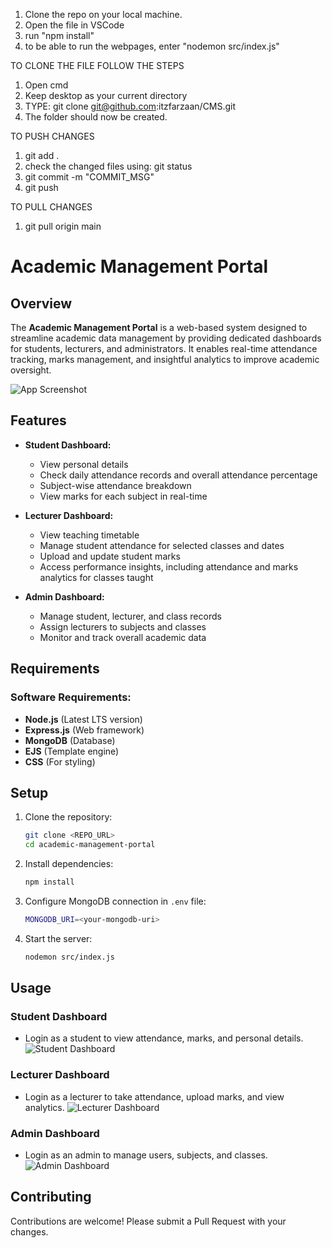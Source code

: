 1. Clone the repo on your local machine.
2. Open the file in VSCode
3. run "npm install"
4. to be able to run the webpages, enter "nodemon src/index.js"


TO CLONE THE FILE FOLLOW THE STEPS
1. Open cmd
2. Keep desktop as your current directory
3. TYPE:  git clone git@github.com:itzfarzaan/CMS.git
4. The folder should now be created.

TO PUSH CHANGES
1. git add .
2. check the changed files using:  git status
3. git commit -m "COMMIT_MSG"
4. git push

TO PULL CHANGES
1. git pull origin main
# Academic Management Portal

## Overview

The **Academic Management Portal** is a web-based system designed to streamline academic data management by providing dedicated dashboards for students, lecturers, and administrators. It enables real-time attendance tracking, marks management, and insightful analytics to improve academic oversight.

![App Screenshot](<INSERT_IMAGE_URL>)

## Features

- **Student Dashboard:**
  - View personal details
  - Check daily attendance records and overall attendance percentage
  - Subject-wise attendance breakdown
  - View marks for each subject in real-time

- **Lecturer Dashboard:**
  - View teaching timetable
  - Manage student attendance for selected classes and dates
  - Upload and update student marks
  - Access performance insights, including attendance and marks analytics for classes taught

- **Admin Dashboard:**
  - Manage student, lecturer, and class records
  - Assign lecturers to subjects and classes
  - Monitor and track overall academic data

## Requirements

### Software Requirements:
- **Node.js** (Latest LTS version)
- **Express.js** (Web framework)
- **MongoDB** (Database)
- **EJS** (Template engine)
- **CSS** (For styling)

## Setup

1. Clone the repository:
   ```sh
   git clone <REPO_URL>
   cd academic-management-portal
   ```

2. Install dependencies:
   ```sh
   npm install
   ```

3. Configure MongoDB connection in `.env` file:
   ```sh
   MONGODB_URI=<your-mongodb-uri>
   ```

4. Start the server:
   ```sh
   nodemon src/index.js
   ```

## Usage

### Student Dashboard
- Login as a student to view attendance, marks, and personal details.
![Student Dashboard](<INSERT_IMAGE_URL>)

### Lecturer Dashboard
- Login as a lecturer to take attendance, upload marks, and view analytics.
![Lecturer Dashboard](<INSERT_IMAGE_URL>)

### Admin Dashboard
- Login as an admin to manage users, subjects, and classes.
![Admin Dashboard](<INSERT_IMAGE_URL>)


## Contributing

Contributions are welcome! Please submit a Pull Request with your changes.
